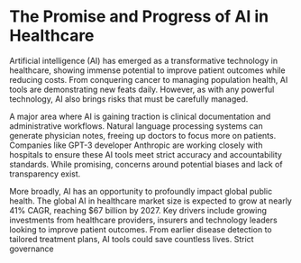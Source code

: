 # The Promise and Progress of AI in Healthcare

Artificial intelligence (AI) has emerged as a transformative technology in healthcare, showing immense potential to improve patient outcomes while reducing costs. From conquering cancer to managing population health, AI tools are demonstrating new feats daily. However, as with any powerful technology, AI also brings risks that must be carefully managed.  

A major area where AI is gaining traction is clinical documentation and administrative workflows. Natural language processing systems can generate physician notes, freeing up doctors to focus more on patients. Companies like GPT-3 developer Anthropic are working closely with hospitals to ensure these AI tools meet strict accuracy and accountability standards. While promising, concerns around potential biases and lack of transparency exist.

More broadly, AI has an opportunity to profoundly impact global public health. The global AI in healthcare market size is expected to grow at nearly 41% CAGR, reaching $67 billion by 2027. Key drivers include growing investments from healthcare providers, insurers and technology leaders looking to improve patient outcomes. From earlier disease detection to tailored treatment plans, AI tools could save countless lives. Strict governance